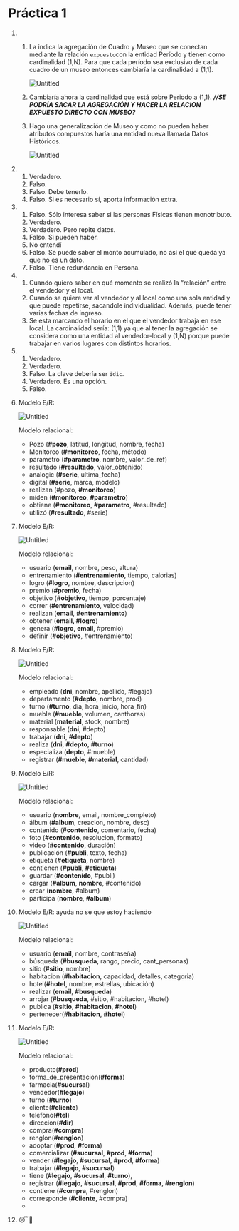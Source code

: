 # Práctica 1

1.  1. La indica la agregación de Cuadro y Museo que se conectan mediante la relación `expuesto`con la entidad Período y tienen como cardinalidad (1,N). Para que cada período sea exclusivo de cada cuadro de un museo entonces cambiaría la cardinalidad a (1,1).

       ![Untitled](img/tp1_1_a.png)

    2. Cambiaría ahora la cardinalidad que está sobre Periodo a (1,1). **_//SE PODRÍA SACAR LA AGREGACIÓN Y HACER LA RELACION EXPUESTO DIRECTO CON MUSEO?_**
    3. Hago una generalización de Museo y como no pueden haber atributos compuestos haría una entidad nueva llamada Datos Históricos.

       ![Untitled](img/tp1_1_c.png)

2.  1. Verdadero.
    2. Falso.
    3. Falso. Debe tenerlo.
    4. Falso. Si es necesario sí, aporta información extra.
3.  1. Falso. Sólo interesa saber si las personas Físicas tienen monotributo.
    2. Verdadero.
    3. Verdadero. Pero repite datos.
    4. Falso. Si pueden haber.
    5. No entendí
    6. Falso. Se puede saber el monto acumulado, no así el que queda ya que no es un dato.
    7. Falso. Tiene redundancia en Persona.
4.  1. Cuando quiero saber en qué momento se realizó la “relación” entre el vendedor y el local.
    2. Cuando se quiere ver al vendedor y al local como una sola entidad y que puede repetirse, sacandole individualidad. Además, puede tener varias fechas de ingreso.
    3. Se esta marcando el horario en el que el vendedor trabaja en ese local. La cardinalidad sería: (1,1) ya que al tener la agregación se considera como una entidad al vendedor-local y (1,N) porque puede trabajar en varios lugares con distintos horarios.
5.  1. Verdadero.
    2. Verdadero.
    3. Falso. La clave debería ser `idic`.
    4. Verdadero. Es una opción.
    5. Falso.
6.  Modelo E/R:

    ![Untitled](img/tp1_6.png)

    Modelo relacional:

    - Pozo (**#pozo**, latitud, longitud, nombre, fecha)
    - Monitoreo (**#monitoreo**, fecha, método)
    - parámetro (**#parametro**, nombre, valor_de_ref)
    - resultado (**#resultado**, valor_obtenido)
    - analogic (**#serie**, ultima_fecha)
    - digital (**#serie**, marca, modelo)
    - realizan (#pozo, **#monitoreo**)
    - miden (**#monitoreo**, **#parametro**)
    - obtiene (**#monitoreo**, **#parametro**, #resultado)
    - utilizó (**#resultado**, #serie)

7.  Modelo E/R:

    ![Untitled](img/tp1_7.png)

    Modelo relacional:

    - usuario (**email**, nombre, peso, altura)
    - entrenamiento (**#entrenamiento**, tiempo, calorias)
    - logro (**#logro**, nombre, descripcion)
    - premio (**#premio**, fecha)
    - objetivo (**#objetivo**, tiempo, porcentaje)
    - correr (**#entrenamiento**, velocidad)
    - realizan (**email**, **#entrenamiento**)
    - obtener (**email, #logro**)
    - genera (**#logro, email**, #premio)
    - definir (**#objetivo**, #entrenamiento)

8.  Modelo E/R:

    ![Untitled](img/tp1_8.png)

    Modelo relacional:

    - empleado (**dni**, nombre, apellido, #legajo)
    - departamento (**#depto**, nombre, prod)
    - turno (**#turno**, dia, hora_inicio, hora_fin)
    - mueble (**#mueble**, volumen, canthoras)
    - material (**material**, stock, nombre)
    - responsable (**dni**, #depto)
    - trabajar (**dni**, **#depto**)
    - realiza (**dni**, **#depto**, **#turno**)
    - especializa (**depto**, #mueble)
    - registrar (**#mueble**, **#material**, cantidad)

9.  Modelo E/R:

    ![Untitled](img/tp1_9.png)

    Modelo relacional:

    - usuario (**nombre**, email, nombre_completo)
    - álbum (**#album**, creacion, nombre, desc)
    - contenido (**#contenido**, comentario, fecha)
    - foto (**#contenido**, resolucion, formato)
    - video (**#contenido**, duración)
    - publicación (**#publi**, texto, fecha)
    - etiqueta (**#etiqueta**, nombre)
    - contienen (**#publi**, **#etiqueta**)
    - guardar (**#contenido**, #publi)
    - cargar (**#album**, **nombre**, #contenido)
    - crear (**nombre**, #album)
    - participa (**nombre**, **#album**)

10. Modelo E/R: ayuda no se que estoy haciendo

    ![Untitled](img/tp1_10.png)

    Modelo relacional:

    - usuario (**email**, nombre, contraseña)
    - búsqueda (**#busqueda**, rango, precio, cant_personas)
    - sitio (**#sitio**, nombre)
    - habitacion (**#habitacion**, capacidad, detalles, categoria)
    - hotel(**#hotel**, nombre, estrellas, ubicación)
    - realizar (**email**, **#busqueda**)
    - arrojar (**#busqueda**, #sitio, #habitacion, #hotel)
    - publica (**#sitio**, **#habitacion**, **#hotel**)
    - pertenecer(**#habitacion**, **#hotel**)

11. Modelo E/R:

    ![Untitled](img/tp1_11.png)

    Modelo relacional:

    - producto(**#prod**)
    - forma_de_presentacion(**#forma**)
    - farmacia(**#sucursal**)
    - vendedor(**#legajo**)
    - turno (**#turno**)
    - cliente(**#cliente**)
    - telefono(**#tel**)
    - direccion(**#dir**)
    - compra(**#compra**)
    - renglon(**#renglon**)
    - adoptar (**#prod**, **#forma**)
    - comercializar (**#sucursal**, **#prod**, **#forma**)
    - vender (**#legajo**, **#sucursal**, **#prod**, **#forma**)
    - trabajar (**#legajo**, **#sucursal**)
    - tiene (**#legajo**, **#sucursal**, **#turno**),
    - registrar (**#legajo**, **#sucursal**, **#prod**, **#forma**, **#renglon**)
    - contiene (**#compra**, #renglon)
    - corresponde (**#cliente**, #compra)
    -

12. 😴🥱
